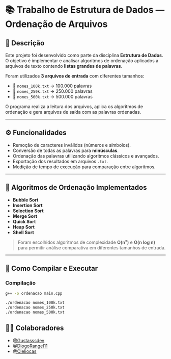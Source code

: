 # 📚 Trabalho de Estrutura de Dados — Ordenação de Arquivos

## 📖 Descrição
Este projeto foi desenvolvido como parte da disciplina **Estrutura de Dados**.  
O objetivo é implementar e analisar algoritmos de ordenação aplicados a arquivos de texto contendo **listas grandes de palavras**.  

Foram utilizados **3 arquivos de entrada** com diferentes tamanhos:
- 📂 `nomes_100k.txt` → 100.000 palavras  
- 📂 `nomes_250k.txt` → 250.000 palavras  
- 📂 `nomes_500k.txt` → 500.000 palavras  

O programa realiza a leitura dos arquivos, aplica os algoritmos de ordenação e gera arquivos de saída com as palavras ordenadas.  

---

## ⚙️ Funcionalidades
- Remoção de caracteres inválidos (números e símbolos).  
- Conversão de todas as palavras para **minúsculas**.  
- Ordenação das palavras utilizando algoritmos clássicos e avançados.  
- Exportação dos resultados em arquivos `.txt`.  
- Medição de tempo de execução para comparação entre algoritmos.  

---

## 🧩 Algoritmos de Ordenação Implementados
- **Bubble Sort**  
- **Insertion Sort**  
- **Selection Sort**  
- **Merge Sort**  
- **Quick Sort**  
- **Heap Sort**  
- **Shell Sort**  

> Foram escolhidos algoritmos de complexidade **O(n²)** e **O(n log n)** para permitir análise comparativa em diferentes tamanhos de entrada.  

---

## 🚀 Como Compilar e Executar
### Compilação
```bash
g++ -o ordenacao main.cpp

./ordenacao nomes_100k.txt
./ordenacao nomes_250k.txt
./ordenacao nomes_500k.txt

```
## 👨‍💻 Colaboradores
- [@Gustasssdev](https://github.com/SeuUsuario)  
- [@DiogoRangel11](https://github.com/DiogoRangel11)  
- [@Cieliocas](https://github.com/Cieliocas)  


